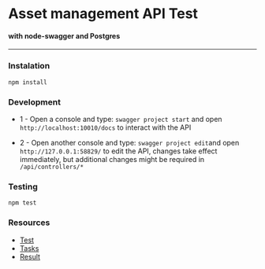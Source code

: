 # Asset management API Test 

#### with node-swagger and Postgres

-----

### Instalation

`npm install`

### Development

 - 1 - Open a console and type: `swagger project start` 
and open `http://localhost:10010/docs` to interact with the API


 - 2 - Open another console and type: `swagger project edit`and open `http://127.0.0.1:58829/` to edit the API, changes take effect immediately, but additional changes might be required in `/api/controllers/*`

### Testing

`npm test`

### Resources

 - [Test](https://drive.google.com/open?id=0B1nMk7I-W-jCVEpSQS14MXl4Y1BtNGc4ekFNbThHek9rRlRV)
 - [Tasks](https://trello.com/b/uoyLbYX1/bulb-test)
 - [Result](https://bulb-test.herokuapp.com/docs)
